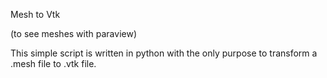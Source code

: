 Mesh to Vtk

(to see meshes with paraview)

This simple script is written in python with the only purpose to transform a .mesh file to .vtk file.